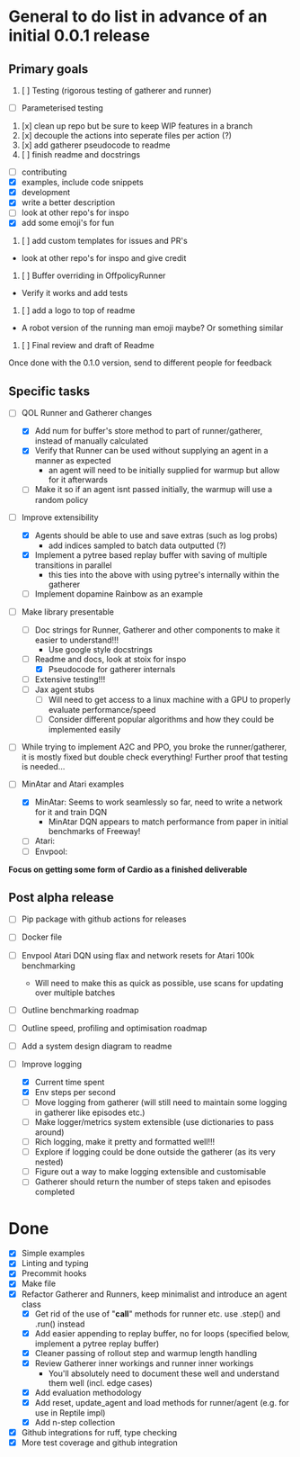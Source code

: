 # General to do list in advance of an initial 0.0.1 release

## Primary goals
1. [ ] Testing (rigorous testing of gatherer and runner)
  * [ ] Parameterised testing
1. [x] clean up repo but be sure to keep WIP features in a branch
1. [x] decouple the actions into seperate files per action (?)
1. [x] add gatherer pseudocode to readme
1. [ ] finish readme and docstrings
  * [ ] contributing
  * [x] examples, include code snippets
  * [x] development
  * [x] write a better description
  * [ ] look at other repo's for inspo
  * [x] add some emoji's for fun
1. [ ] add custom templates for issues and PR's
  * look at other repo's for inspo and give credit
1. [ ] Buffer overriding in OffpolicyRunner
  * Verify it works and add tests
1. [ ] add a logo to top of readme
  * A robot version of the running man emoji maybe? Or something similar
1. [ ] Final review and draft of Readme

Once done with the 0.1.0 version, send to different people for feedback

## Specific tasks
* [ ] QOL Runner and Gatherer changes
  * [x] Add num for buffer's store method to part of runner/gatherer, instead of manually calculated
  * [x] Verify that Runner can be used without supplying an agent in a manner as expected
    * an agent will need to be initially supplied for warmup but allow for it afterwards
  * [ ] Make it so if an agent isnt passed initially, the warmup will use a random policy

* [ ] Improve extensibility
  * [x] Agents should be able to use and save extras (such as log probs)
    * add indices sampled to batch data outputted (?)
  * [x] Implement a pytree based replay buffer with saving of multiple transitions in parallel
    * this ties into the above with using pytree's internally within the gatherer
  * [ ] Implement dopamine Rainbow as an example

* [ ] Make library presentable
  * [ ] Doc strings for Runner, Gatherer and other components to make it easier to understand!!!
    * Use google style docstrings
  * [ ] Readme and docs, look at stoix for inspo
    * [x] Pseudocode for gatherer internals
  * [ ] Extensive testing!!!
  * [ ] Jax agent stubs
    * [ ] Will need to get access to a linux machine with a GPU to properly evaluate performance/speed
    * [ ] Consider different popular algorithms and how they could be implemented easily

* [ ] While trying to implement A2C and PPO, you broke the runner/gatherer, it is mostly fixed
      but double check everything! Further proof that testing is needed...

* [ ] MinAtar and Atari examples
  * [x] MinAtar: Seems to work seamlessly so far, need to write a network for it and train DQN
    * MinAtar DQN appears to match performance from paper in initial benchmarks of Freeway!
  * [ ] Atari:
  * [ ] Envpool:

__Focus on getting some form of Cardio as a finished deliverable__

## Post alpha release
* [ ] Pip package with github actions for releases

* [ ] Docker file

* [ ] Envpool Atari DQN using flax and network resets for Atari 100k benchmarking
  * Will need to make this as quick as possible, use scans for updating over multiple batches

* [ ] Outline benchmarking roadmap
* [ ] Outline speed, profiling and optimisation roadmap
* [ ] Add a system design diagram to readme

* [ ] Improve logging
  * [x] Current time spent
  * [x] Env steps per second
  * [ ] Move logging from gatherer (will still need to maintain some logging in gatherer like episodes etc.)
  * [ ] Make logger/metrics system extensible (use dictionaries to pass around)
  * [ ] Rich logging, make it pretty and formatted well!!!
  * [ ] Explore if logging could be done outside the gatherer (as its very nested)
  * [ ] Figure out a way to make logging extensible and customisable
  * [ ] Gatherer should return the number of steps taken and episodes completed

# Done
* [x] Simple examples
* [x] Linting and typing
* [x] Precommit hooks
* [x] Make file
* [x] Refactor Gatherer and Runners, keep minimalist and introduce an agent class
  * [x] Get rid of the use of "__call__" methods for runner etc. use .step() and .run() instead
  * [x] Add easier appending to replay buffer, no for loops (specified below, implement a pytree replay buffer)
  * [x] Cleaner passing of rollout step and warmup length handling
  * [x] Review Gatherer inner workings and runner inner workings
    * You'll absolutely need to document these well and understand them well (incl. edge cases)
  * [x] Add evaluation methodology
  * [x] Add reset, update_agent and load methods for runner/agent (e.g. for use in Reptile impl)
  * [x] Add n-step collection

* [x] Github integrations for ruff, type checking
* [x] More test coverage and github integration
